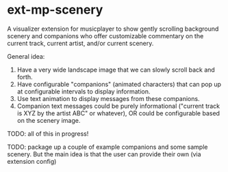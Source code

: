 # ext-mp-scenery

A visualizer extension for musicplayer to show gently scrolling background scenery and companions who offer
customizable commentary on the current track, current artist, and/or current scenery.

General idea:

1. Have a very wide landscape image that we can slowly scroll back and forth.
2. Have configurable "companions" (animated characters) that can pop up at configurable intervals to display information.
3. Use text animation to display messages from these companions.
4. Companion text messages could be purely informational ("current track is XYZ by the artist ABC" or whatever), OR could be configurable based on the scenery image.

TODO: all of this in progress!

TODO: package up a couple of example companions and some sample scenery. 
      But the main idea is that the user can provide their own (via extension config)
